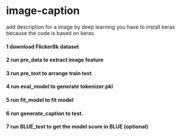 # image-caption
add description for a image by deep learning 
you have to install keras because the code is based on keras 
#### 1  download Flicker8k dataset
#### 2  run pre_data to extract image feature
#### 3  run pre_text to arrange train text
#### 4  run eval_model to generate tokenizer.pkl
#### 5  run fit_model to fit model
#### 6  run generate_caption to test.
#### 7  run BLUE_test to get the model score in BLUE (optional)
